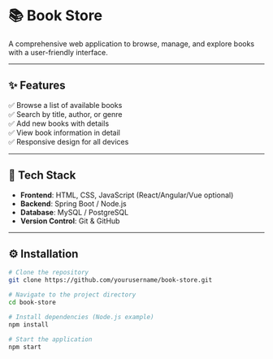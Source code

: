 # 📚 Book Store

A comprehensive web application to browse, manage, and explore books with a user-friendly interface.

---

## ✨ Features

✅ Browse a list of available books  
✅ Search by title, author, or genre  
✅ Add new books with details  
✅ View book information in detail  
✅ Responsive design for all devices

---

## 🚀 Tech Stack

- **Frontend**: HTML, CSS, JavaScript (React/Angular/Vue optional)
- **Backend**: Spring Boot / Node.js
- **Database**: MySQL / PostgreSQL
- **Version Control**: Git & GitHub

---

## ⚙️ Installation

```bash
# Clone the repository
git clone https://github.com/yourusername/book-store.git

# Navigate to the project directory
cd book-store

# Install dependencies (Node.js example)
npm install

# Start the application
npm start
